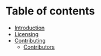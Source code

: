 # Table of contents

* [Introduction](README.md)
* [Licensing](licensing.md)
* [Contributing](contributing/README.md)
  * [Contributors](contributing/contributors.md)
